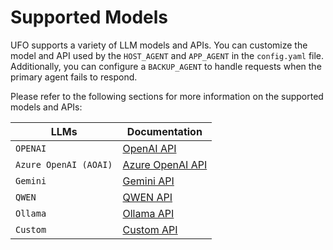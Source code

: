 # Supported Models

UFO supports a variety of LLM models and APIs. You can customize the model and API used by the `HOST_AGENT` and `APP_AGENT` in the `config.yaml` file. Additionally, you can configure a `BACKUP_AGENT` to handle requests when the primary agent fails to respond.

Please refer to the following sections for more information on the supported models and APIs:

| LLMs | Documentation |
| --- | --- |
| `OPENAI` | [OpenAI API](./openai.md) |
| `Azure OpenAI (AOAI)` | [Azure OpenAI API](./azure_openai.md) |
| `Gemini` | [Gemini API](./gemini.md) |
| `QWEN` | [QWEN API](./qwen.md) |
| `Ollama` | [Ollama API](./ollama.md) |
| `Custom` | [Custom API](./custom_model.md) |